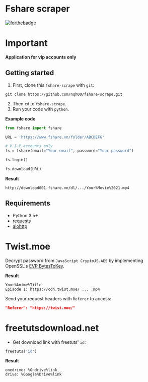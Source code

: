 # Fshare scraper
[![forthebadge](http://forthebadge.com/images/badges/made-with-python.svg)](http://forthebadge.com)
# Important
**Application for vip accounts only**
## Getting started  
1. First, clone this `fshare-scrape` with `git`:  
``` git
git clone https://github.com/nqh00/fshare-scrape.git
```  
2. Then `cd` to `fshare-scrape`.
3. Run your code with `python`.

**Example code**  
``` python
from fshare import fshare

URL = 'https://www.fshare.vn/folder/ABCDEFG'

# V.I.P accounts only
fs = fshare(email="Your email", password="Your password")

fs.login()

fs.download(URL)
```
**Result**  
```
http://download001.fshare.vn/dl/.../Your%Movie%2021.mp4
```  
## Requirements  
* Python 3.5+
* [requests](https://github.com/request/request)
* [aiohttp](https://github.com/aio-libs/aiohttp)
# Twist.moe
Decrypt password from `JavaScript CryptoJS.AES` by implementing OpenSSL's [EVP BytesToKey](https://www.openssl.org/docs/crypto/EVP_BytesToKey.html).

**Result**
```
Your%Anime%Title
Episode 1: https://cdn.twist.moe/ ... .mp4
```  
Send your request headers with `Referer` to access:
```json
"Referer": "https://twist.moe/"
```
# freetutsdownload.net
- Get download link with freetuts' `id`:
```python
freetuts('id')
```
**Result**
```
onedrive: %Ondrive%link
drive: %Google%Drive%link
```